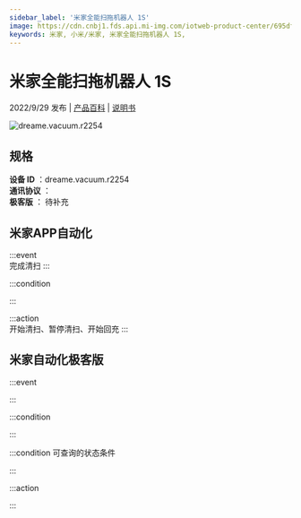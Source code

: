 ```yaml
---
sidebar_label: '米家全能扫拖机器人 1S'
image: https://cdn.cnbj1.fds.api.mi-img.com/iotweb-product-center/695df0b1ba772c8d8d38860474c156f1_1663559669654.png?GalaxyAccessKeyId=AKVGLQWBOVIRQ3XLEW&Expires=9223372036854775807&Signature=NUSMch22U2Qdz5EefsmBfu18t7Q=
keywords: 米家, 小米/米家, 米家全能扫拖机器人 1S, 
---
```

# 米家全能扫拖机器人 1S

2022/9/29 发布 | [产品百科](https://home.mi.com/webapp/content/baike/product/index.html?model=dreame.vacuum.r2254/) | [说明书](https://home.mi.com/views/introduction.html?model=dreame.vacuum.r2254&region=cn)

![dreame.vacuum.r2254](https://cdn.cnbj1.fds.api.mi-img.com/iotweb-product-center/695df0b1ba772c8d8d38860474c156f1_1663559669654.png?GalaxyAccessKeyId=AKVGLQWBOVIRQ3XLEW&Expires=9223372036854775807&Signature=NUSMch22U2Qdz5EefsmBfu18t7Q=)

## 规格  
> 
**设备 ID** ：dreame.vacuum.r2254  
**通讯协议** ：  
**极客版**  ： 待补充 


## 米家APP自动化  

:::event  
完成清扫
:::

:::condition  

:::

:::action   
开始清扫、暂停清扫、开始回充
:::

## 米家自动化极客版  

:::event  

:::

:::condition  

:::

:::condition 可查询的状态条件  

:::

:::action  

:::

        
